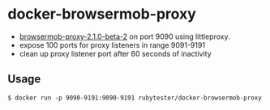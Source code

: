 # docker-browsermob-proxy

- [browsermob-proxy-2.1.0-beta-2](https://github.com/lightbody/browsermob-proxy/releases/tag/browsermob-proxy-2.1.0-beta-2) on port 9090 using littleproxy.
- expose 100 ports for proxy listeners in range 9091-9191
- clean up proxy listener port after 60 seconds of inactivity

## Usage

    $ docker run -p 9090-9191:9090-9191 rubytester/docker-browsermob-proxy
